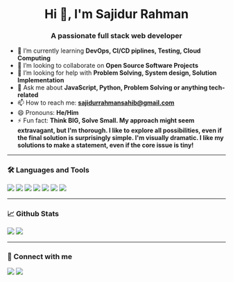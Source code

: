<h1 align="center">Hi 👋, I'm Sajidur Rahman</h1>
<h3 align="center">A passionate full stack web developer</h3>

- 🌱 I’m currently learning **DevOps, CI/CD piplines, Testing, Cloud Computing**
- 👯 I’m looking to collaborate on **Open Source Software Projects**
- 🤝 I’m looking for help with **Problem Solving, System design, Solution Implementation**
- 💬 Ask me about **JavaScript, Python, Problem Solving or anything tech-related**
- 📫 How to reach me: **sajidurrahmansahib@gmail.com**
- 😄 Pronouns: **He/Him**
- ⚡ Fun fact: **Think BIG, Solve Small. My approach might seem extravagant, but I'm thorough. I like to explore all possibilities, even if the final solution is surprisingly simple. I'm visually dramatic. I like my solutions to make a statement, even if the core issue is tiny!**

---

### 🛠️ Languages and Tools

<p>
  <img src="https://img.shields.io/badge/-Python-3776AB?style=flat&logo=python&logoColor=white" />
  <img src="https://img.shields.io/badge/-JavaScript-F7DF1E?style=flat&logo=javascript&logoColor=black" />
  <img src="https://img.shields.io/badge/-React-61DAFB?style=flat&logo=react&logoColor=black" />
  <img src="https://img.shields.io/badge/-Node.js-339933?style=flat&logo=node.js&logoColor=white" />
  <img src="https://img.shields.io/badge/-Express-000000?style=flat&logo=express&logoColor=white" />
  <img src="https://img.shields.io/badge/-MongoDB-47A248?style=flat&logo=mongodb&logoColor=white" />
  <img src="https://img.shields.io/badge/-Git-F05032?style=flat&logo=git&logoColor=white" />
</p>

---

### 📈 Github Stats

<p>
  <img src="https://github-readme-streak-stats.herokuapp.com/?user=sajidur319370&layout=compact" />
  <img src="https://github-readme-stats.vercel.app/api/top-langs/?username=sajidur319370&layout=compact" />
</p>

---

### 🤝 Connect with me

<p>
  <a href="https://www.linkedin.com/in/sajidur-rahman-sajidur319370/" target="blank"><img src="https://img.shields.io/badge/-LinkedIn-blue?style=flat&logo=linkedin" /></a>
  <a href="mailto:sajidurrahmansahib@gmail.com"><img src="https://img.shields.io/badge/-Gmail-red?style=flat&logo=gmail&logoColor=white" /></a>
</p>
